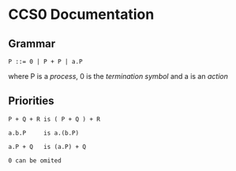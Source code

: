 # CCS0 Documentation

## Grammar
    
    P ::= 0 | P + P | a.P

where P is a *process*, 0 is the *termination symbol* and a is an *action*

## Priorities
    
    P + Q + R is ( P + Q ) + R
    
    a.b.P     is a.(b.P)
    
    a.P + Q   is (a.P) + Q
    
    0 can be omited
